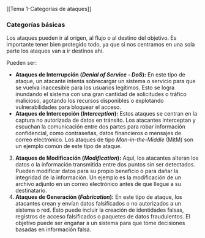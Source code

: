 [[Tema 1-Categorías de ataques]]

### Categorías básicas
Los ataques pueden ir al origen, al flujo o al destino del objetivo. Es importante tener bien protegido todo, ya que si nos centramos en una sola parte los ataques van a ir destinos ahí.

Pueden ser:
+ **Ataques de Interrupción (*Denial of Service - DoS*):** En este tipo de ataque, un atacante intenta sobrecargar un sistema o servicio para que se vuelva inaccesible para los usuarios legítimos. Esto se logra inundando el sistema con una gran cantidad de solicitudes o tráfico malicioso, agotando los recursos disponibles o explotando vulnerabilidades para bloquear el acceso.
+ **Ataques de Intercepción (*Interception*):** Estos ataques se centran en la captura no autorizada de datos en tránsito. Los atacantes interceptan y escuchan la comunicación entre dos partes para robar información confidencial, como contraseñas, datos financieros o mensajes de correo electrónico. Los ataques de tipo *Man-in-the-Middle* (MitM) son un ejemplo común de este tipo de ataque.
3. **Ataques de Modificación (*Modification*):** Aquí, los atacantes alteran los datos o la información transmitida entre dos puntos sin ser detectados. Pueden modificar datos para su propio beneficio o para dañar la integridad de la información. Un ejemplo es la modificación de un archivo adjunto en un correo electrónico antes de que llegue a su destinatario.
4. **Ataques de Generación (*Fabrication*):** En este tipo de ataque, los atacantes crean y envían datos falsificados o no autorizados a un sistema o red. Esto puede incluir la creación de identidades falsas, registros de acceso falsificados o paquetes de datos fraudulentos. El objetivo puede ser engañar a un sistema para que tome decisiones basadas en información falsa.
